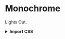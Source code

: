 # Monochrome
Lights Out.

<!-- CSS Import -->
<details>
<summary><b>Import CSS</b></summary>

* **Step 1:** Copy the Import link:

* **Step 2:** Paste the code above your theme code or load it via Quick CSS.

```css
@import url("https://itstatsuya.github.io/Midnight/midnight.theme.css");
```
</details>

